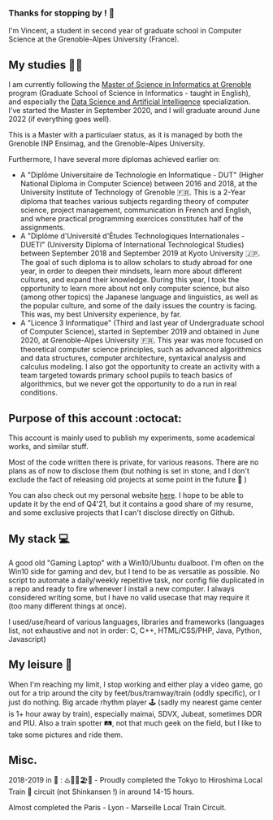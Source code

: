 ### Thanks for stopping by ! :wave: 

I'm Vincent, a student in second year of graduate school in Computer Science at the Grenoble-Alpes University (France).

## My studies :student:

I am currently following the [Master of Science in Informatics at Grenoble](https://mosig.imag.fr/) program (Graduate School of Science in Informatics - taught in English), and especially the [Data Science and Artificial Intelligence](https://mosig.imag.fr/IASD/IASD) specialization. I've started the Master in September 2020, and I will graduate around June 2022 (if everything goes well).

This is a Master with a particulaer status, as it is managed by both the Grenoble INP Ensimag, and the Grenoble-Alpes University.

Furthermore, I have several more diplomas achieved earlier on:

- A "Diplôme Universitaire de Technologie en Informatique - DUT" (Higher National Diploma in Computer Science) between 2016 and 2018, at the University Institute of Technology of Grenoble :fr:. This is a 2-Year diploma that teaches various subjects regarding theory of computer science, project management, communication in French and English, and where practical programming exercices constitutes half of the assignments. 
- A "Diplôme d'Université d'Études Technologiques Internationales - DUETI" (University Diploma of International Technological Studies) between September 2018 and September 2019 at Kyoto University :jp:. The goal of such diploma is to allow scholars to study abroad for one year, in order to deepen their mindsets, learn more about different cultures, and expand their knowledge. During this year, I took the opportunity to learn more about not only computer science, but also (among other topics) the Japanese language and linguistics, as well as the popular culture, and some of the daily issues the country is facing. This was, my best University experience, by far.
- A "Licence 3 Informatique" (Third and last year of Undergraduate school of Computer Science), started in September 2019 and obtained in June 2020, at Grenoble-Alpes University :fr:. This year was more focused on theoretical computer science principles, such as advanced algorithmics and data structures, computer architecture, syntaxical analysis and calculus modeling. I also got the opportunity to create an activity with a team targeted towards primary school pupils to teach basics of algorithmics, but we never got the opportunity to do a run in real conditions.

## Purpose of this account :octocat:

This account is mainly used to publish my experiments, some academical works, and similar stuff.

Most of the code written there is private, for various reasons. There are no plans as of now to disclose them (but nothing is set in stone, and I don't exclude the fact of releasing old projects at some point in the future :thought_balloon: )

You can also check out my personal website [here](https://aubriot.ovh/). I hope to be able to update it by the end of Q4'21, but it contains a good share of my resume, and some exclusive projects that I can't disclose directly on Github.

## My stack :computer:

A good old "Gaming Laptop" with a Win10/Ubuntu dualboot. I'm often on the Win10 side for gaming and dev, but I tend to be as versatile as possible.
No script to automate a daily/weekly repetitive task, nor config file duplicated in a repo and ready to fire whenever I install a new computer. I always considered writing some, but I have no valid usecase that may require it (too many different things at once).

I used/use/heard of various languages, libraries and frameworks (languages list, not exhaustive and not in order: C, C++, HTML/CSS/PHP, Java, Python, Javascript)

## My leisure :lotus_position:

When I'm reaching my limit, I stop working and either play a video game, go out for a trip around the city by feet/bus/tramway/train (oddly specific), or I just do nothing.
Big arcade rhythm player :joystick: (sadly my nearest game center is 1+ hour away by train), especially maimai, SDVX, Jubeat, sometimes DDR and PIU.
Also a train spotter :railway_track:, not that much geek on the field, but I like to take some pictures and ride them.

## Misc.

2018-2019 in :japan: : :hotsprings::jack_o_lantern::christmas_tree::beach_umbrella::tanabata_tree: - 
Proudly completed the Tokyo to Hiroshima Local Train :train: circuit (not Shinkansen !) in around 14-15 hours.

Almost completed the Paris - Lyon - Marseille Local Train Circuit.
